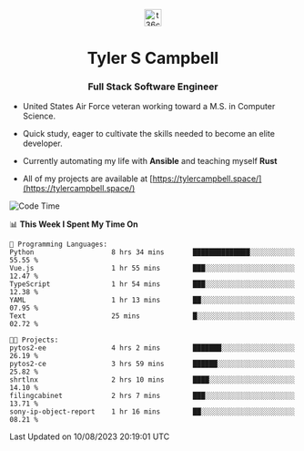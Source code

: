 <p align="center">
<a href="https://www.linkedin.com/in/t36campbell" target="blank"><img align="center" src="https://ik.imagekit.io/t36campbell/Portfolio/linkedin.png.original_m8bbGgPh6.png" alt="t36campbell" height="30" width="30" /></a>
</p>
<h1 align="center">Tyler S Campbell</h1>
<h3 align="center">Full Stack Software Engineer</h3>

* United States Air Force veteran working toward a M.S. in Computer Science.

* Quick study, eager to cultivate the skills needed to become an elite developer.

* Currently automating my life with **Ansible** and teaching myself **Rust**

* All of my projects are available at [https://tylercampbell.space/](https://tylercampbell.space/)

<!--START_SECTION:waka-->
![Code Time](http://img.shields.io/badge/Code%20Time-2%2C686%20hrs%2042%20mins-blue)

📊 **This Week I Spent My Time On** 

```text
💬 Programming Languages: 
Python                   8 hrs 34 mins       ██████████████░░░░░░░░░░░   55.55 % 
Vue.js                   1 hr 55 mins        ███░░░░░░░░░░░░░░░░░░░░░░   12.47 % 
TypeScript               1 hr 54 mins        ███░░░░░░░░░░░░░░░░░░░░░░   12.38 % 
YAML                     1 hr 13 mins        ██░░░░░░░░░░░░░░░░░░░░░░░   07.95 % 
Text                     25 mins             █░░░░░░░░░░░░░░░░░░░░░░░░   02.72 % 

🐱‍💻 Projects: 
pytos2-ee                4 hrs 2 mins        ███████░░░░░░░░░░░░░░░░░░   26.19 % 
pytos2-ce                3 hrs 59 mins       ██████░░░░░░░░░░░░░░░░░░░   25.82 % 
shrtlnx                  2 hrs 10 mins       ████░░░░░░░░░░░░░░░░░░░░░   14.10 % 
filingcabinet            2 hrs 7 mins        ███░░░░░░░░░░░░░░░░░░░░░░   13.71 % 
sony-ip-object-report    1 hr 16 mins        ██░░░░░░░░░░░░░░░░░░░░░░░   08.21 % 
```


 Last Updated on 10/08/2023 20:19:01 UTC
<!--END_SECTION:waka-->
